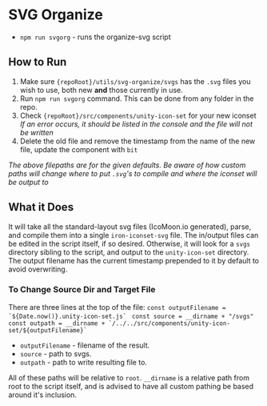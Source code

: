 
# SVG Organize

- `npm run svgorg` - runs the organize-svg script

## How to Run

1) Make sure `{repoRoot}/utils/svg-organize/svgs` has the `.svg` files you wish to use, both new **and** those currently in use.
1) Run `npm run svgorg` command. This can be done from any folder in the repo.
1) Check `{repoRoot}/src/components/unity-icon-set` for your new iconset
*If an error occurs, it should be listed in the console and the file will not be written*
1) Delete the old file and remove the timestamp from the name of the new file, update the component with `bit`

*The above filepaths are for the given defaults. Be aware of how custom paths will change where to put `.svg`'s to compile and where the iconset will be output to*

## What it Does

It will take all the standard-layout svg files (IcoMoon.io generated), parse, and compile them into a single `iron-iconset-svg` file. The in/output files can be edited in the script itself, if so desired. Otherwise, it will look for a `svgs` directory sibling to the script, and output to the `unity-icon-set` directory. The output filename has the current timestamp prepended to it by default to avoid overwriting.

### To Change Source Dir and Target File
There are three lines at the top of the file:
```const outputFilename = `${Date.now()}.unity-icon-set.js` ```
```const source = __dirname + "/svgs"```
```const outpath = __dirname + `/../../src/components/unity-icon-set/${outputFilename}` ```

- `outputFilename` - filename of the result.
- `source` - path to svgs.
- `outpath` - path to write resulting file to.

All of these paths will be relative to `root`. `__dirname` is a relative path from root to the script itself, and is advised to have all custom pathing be based around it's inclusion.
